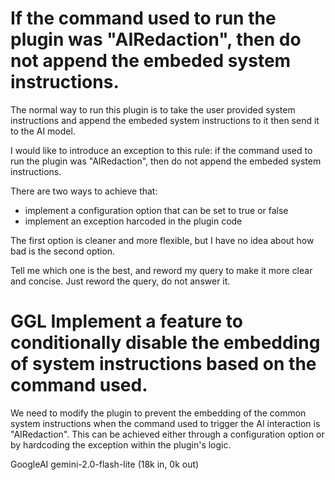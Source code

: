 # If the command used to run the plugin was "AIRedaction", then do not append the embeded system instructions.

The normal way to run this plugin is to take the user provided system instructions and append the embeded system instructions to it then send it to the AI model.

I would like to introduce an exception to this rule: if the command used to run the plugin was "AIRedaction", then do not append the embeded system instructions.

There are two ways to achieve that:

- implement a configuration option that can be set to true or false
- implement an exception harcoded in the plugin code 

The first option is cleaner and more flexible, but I have no idea about how bad is the second option.

Tell me which one is the best, and reword my query to make it more clear and concise.
Just reword the query, do not answer it.


# GGL Implement a feature to conditionally disable the embedding of system instructions based on the command used.

We need to modify the plugin to prevent the embedding of the common system instructions when the command used to trigger the AI interaction is "AIRedaction". This can be achieved either through a configuration option or by hardcoding the exception within the plugin's logic.


GoogleAI gemini-2.0-flash-lite (18k in, 0k out)


